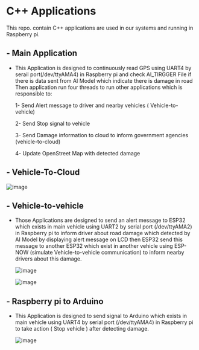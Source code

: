 # C++ Applications
This repo. contain C++ applications are used in our systems and running in Raspberry pi.

## - Main Application 

  - This Application is designed to continuously read GPS using UART4 by serail port(/dev/ttyAMA4) in Raspberry pi and check AI_TIRGGER File if there is data sent from AI Model which indicate there     is damage in road Then application run four threads to run other applications which is responsible to:
    
      1- Send Alert message to driver and nearby vehicles ( Vehicle-to-vehicle)
    
      2- Send Stop signal to vehicle
    
      3- Send Damage information to cloud to inform government agencies (vehicle-to-cloud)
    
      4- Update OpenStreet Map with detected damage
    
## - Vehicle-To-Cloud 

  ![image](https://github.com/user-attachments/assets/906ee357-1c49-4402-b6d3-e28a239be89f)

## - Vehicle-to-vehicle 

  - Those Applications are designed to send an alert message to ESP32 which exists in main vehicle using UART2 by serial port (/dev/ttyAMA2) in Raspberry pi to inform driver about road damage which
    detected by AI Model by displaying alert message on LCD then ESP32 send this message to another ESP32 which exist in another vehicle using ESP-NOW (simulate Vehicle-to-vehicle communication) to
     inform nearby drivers about this damage.

    ![image](https://github.com/user-attachments/assets/9888d483-9af4-4ca9-9766-1625770648a5)
    
    ![image](https://github.com/user-attachments/assets/9109e0f7-cd33-4d0f-a165-949067d26327)


    
## - Raspberry pi to Arduino 

  - This Application is designed to send signal to Arduino which exists in main vehicle using UART4 by serial port (/dev/ttyAMA4) in Raspberry pi to take action ( Stop vehicle ) after detecting
     damage.

    ![image](https://github.com/user-attachments/assets/7536c4c6-11b5-488b-a295-05913424de47)
